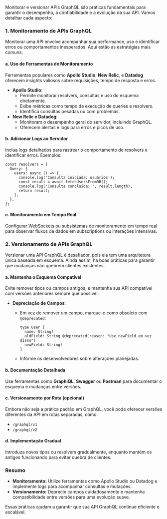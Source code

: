 Monitorar e versionar APIs GraphQL são práticas fundamentais para garantir o desempenho, a confiabilidade e a evolução da sua API. Vamos detalhar cada aspecto:

### **1. Monitoramento de APIs GraphQL**

Monitorar uma API envolve acompanhar sua performance, uso e identificar erros ou comportamentos inesperados. Aqui estão as estratégias mais comuns:

#### **a. Uso de Ferramentas de Monitoramento**

Ferramentas populares como **Apollo Studio**, **New Relic**, e **Datadog** oferecem insights valiosos sobre requisições, tempo de resposta e erros.
- **Apollo Studio**:
    - Permite monitorar resolvers, consultas e uso do esquema diretamente.
    - Exibe métricas como tempo de execução de queries e resolvers.
    - Identifica consultas pesadas ou com problemas.
- **New Relic e Datadog**:
    - Monitoram o desempenho geral do servidor, incluindo GraphQL.
    - Oferecem alertas e logs para erros e picos de uso.

#### **b. Adicionar Logs ao Servidor**

Inclua logs detalhados para rastrear o comportamento de resolvers e identificar erros. Exemplos:

```
const resolvers = {
  Query: {
    users: async () => {
      console.log('Consulta iniciada: usuários');
      const result = await fetchUsersFromDB();
      console.log('Consulta concluída: ', result.length);
      return result;
    },
  },
};
```

#### **c. Monitoramento em Tempo Real**

Configurar WebSockets ou subsistemas de monitoramento em tempo real para observar fluxos de dados em subscriptions ou interações intensivas.

### **2. Versionamento de APIs GraphQL**

Versionar uma API GraphQL é desafiador, pois ela tem uma arquitetura única baseada em esquema. Ainda assim, há boas práticas para garantir que mudanças não quebrem clientes existentes.

#### **a. Mantenha o Esquema Compatível**

Evite remover tipos ou campos antigos, e mantenha sua API compatível com versões anteriores sempre que possível.

- **Depreciação de Campos**:
    - Em vez de remover um campo, marque-o como obsoleto com `@deprecated`:

        ```
        type User {
          name: String!
          oldField: String @deprecated(reason: "Use newField em vez disso")
          newField: String!
        }
        ```

    - Informe os desenvolvedores sobre alterações planejadas.

#### **b. Documentação Detalhada**

Use ferramentas como **GraphiQL**, **Swagger** ou **Postman** para documentar o esquema e mudanças entre versões.

#### **c. Versionamento por Rota (opcional)**

Embora não seja a prática padrão em GraphQL, você pode oferecer versões diferentes da API em rotas separadas, como:

- `/graphql/v1`
- `/graphql/v2`

#### **d. Implementação Gradual**

Introduza novos tipos ou resolvers gradualmente, enquanto mantém os antigos funcionando para evitar quebra de clientes.

### **Resumo**

- **Monitoramento:** Utilize ferramentas como Apollo Studio ou Datadog e implemente logs para acompanhar consultas e mutações.
- **Versionamento:** Deprecie campos cuidadosamente e mantenha compatibilidade entre versões para uma evolução suave.

Essas práticas ajudam a garantir que sua API GraphQL continue eficiente e escalável.